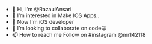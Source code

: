 - 👋 Hi, I’m @RazaulAnsari
- 👀 I’m interested in Make IOS Apps..
- 🌱 Now I'm iOS developer
- 💞️ I’m looking to collaborate on code😀
- 📫 How to reach me Follow on #instagram @mr142118

<!---
RazaulAnsari/RazaulAnsari is a ✨ special ✨ repository because its `README.md` (this file) appears on your GitHub profile.
You can click the Preview link to take a look at your changes.
--->
